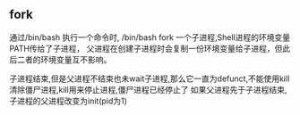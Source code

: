 ## fork

通过/bin/bash 执行一个命令时, /bin/bash fork 一个子进程,Shell进程的环境变量PATH传给了子进程，
父进程在创建子进程时会复制一份环境变量给子进程，但此后二者的环境变量互不影响。


子进程结束,但是父进程不结束也未wait子进程,那么它一直为defunct,不能使用kill清除僵尸进程,kill用来停止进程,僵尸进程已经停止了
如果父进程先于子进程结束,子进程的父进程改变为init(pid为1)
